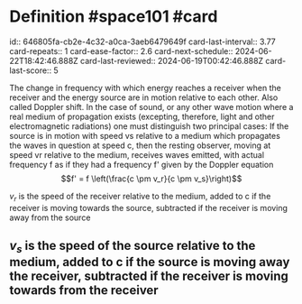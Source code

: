 # Definition #space101 #card
id:: 646805fa-cb2e-4c32-a0ca-3aeb6479649f
card-last-interval:: 3.77
card-repeats:: 1
card-ease-factor:: 2.6
card-next-schedule:: 2024-06-22T18:42:46.888Z
card-last-reviewed:: 2024-06-19T00:42:46.888Z
card-last-score:: 5

The change in frequency with which energy reaches a receiver when the
receiver and the energy source are in motion relative to each other.
Also called Doppler shift. In the case of sound, or any other wave
motion where a real medium of propagation exists (excepting,
therefore, light and other electromagnetic radiations) one must
distinguish two principal cases: If the source is in motion with speed
vs relative to a medium which propagates the waves in question at
speed c, then the resting observer, moving at speed vr relative to the
medium, receives waves emitted, with actual frequency f as if they had
a frequency f' given by the Doppler equation $$f' = f \left(\frac{c \pm v_r}{c \pm v_s}\right)$$

$v_r$ is the speed of the receiver relative to the medium, added to c
if the receiver is moving towards the source, subtracted if the
receiver is moving away from the source

$v_s$ is the speed of the source relative to the medium, added to c if
the source is moving away the receiver, subtracted if the receiver is
moving towards from the receiver
-